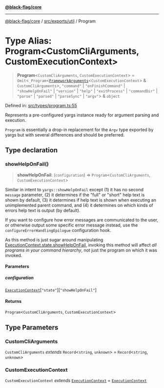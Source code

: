 [**@black-flag/core**](../../../../README.md)

***

[@black-flag/core](../../../../README.md) / [src/exports/util](../README.md) / Program

# Type Alias: Program\<CustomCliArguments, CustomExecutionContext\>

> **Program**\<`CustomCliArguments`, `CustomExecutionContext`\> = `Omit`\<`_Program`\<[`FrameworkArguments`](FrameworkArguments.md)\<`CustomExecutionContext`\> & `CustomCliArguments`\>, `"command"` \| `"onFinishCommand"` \| `"showHelpOnFail"` \| `"version"` \| `"help"` \| `"exitProcess"` \| `"commandDir"` \| `"parse"` \| `"parsed"` \| `"parseSync"` \| `"argv"`\> & `object`

Defined in: [src/types/program.ts:55](https://github.com/Xunnamius/black-flag/blob/d6004b46e3ac5a451e4e0f05bf5c8726ce157ac9/src/types/program.ts#L55)

Represents a pre-configured yargs instance ready for argument parsing and
execution.

`Program` is essentially a drop-in replacement for the `Argv` type exported
by yargs but with several differences and should be preferred.

## Type declaration

### showHelpOnFail()

> **showHelpOnFail**: (`configuration`) => `Program`\<`CustomCliArguments`, `CustomExecutionContext`\>

Similar in intent to `yargs::showHelpOnFail` except (1) it has no second
`message` parameter, (2) it determines if the "full" or "short" help text
is shown by default, (3) it determines if help text is shown when executing
an unimplemented parent command, and (4) it determines on which kinds of
errors help text is output (by default).

If you want to configure how error messages are communicated to the user,
or otherwise output some specific error message instead, use the
`configureErrorHandlingEpilogue` configuration hook.

As this method is just sugar around manipulating
[ExecutionContext.state.showHelpOnFail](https://github.com/Xunnamius/black-flag/blob/main/docs/api/src/exports/util/type-aliases/ExecutionContext.md#showhelponfail),
invoking this method will affect _all programs in your command hierarchy_,
not just the program on which it was invoked.

#### Parameters

##### configuration

[`ExecutionContext`](ExecutionContext.md)\[`"state"`\]\[`"showHelpOnFail"`\]

#### Returns

`Program`\<`CustomCliArguments`, `CustomExecutionContext`\>

## Type Parameters

### CustomCliArguments

`CustomCliArguments` *extends* `Record`\<`string`, `unknown`\> = `Record`\<`string`, `unknown`\>

### CustomExecutionContext

`CustomExecutionContext` *extends* [`ExecutionContext`](ExecutionContext.md) = [`ExecutionContext`](ExecutionContext.md)
